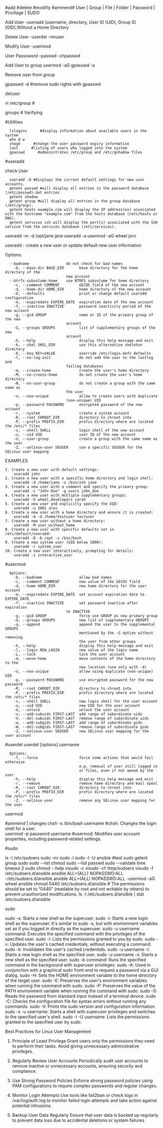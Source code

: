 #add #delete #modifiy #ammend#
User | Group | File | Folder | Password | Privillage | SUDO

Add User
-useradd (username, directory, User ID (UID), Group ID (GID),Without a Home Directory

Delete User
-userdel
-rmuser

Modify User
-usermod

User Passsword
-passwd
-chpasswd

Add User to group
usermod -aG <groupname> <username>
gpasswd -a <username> <groupname> 

Remove user from group

gpasswd -d <username> <groupname> #remove sudo rights with gpasswd

deluser <username> <groupname>

vi /etc/group      #

groups <username>      # Verifying 

#Utilities

      lslogins      #display information about available users in the system
      who @ w
      chage      #change the user password expiry information
      last      #listing of users who logged into the system
      gpasswd      #administrates /etc/group and /etc/gshadow files

#useradd
      
check User

      useradd -D #Displays the current default settings for new user accounts.
      getent passwd #will display all entries in the password database (/etc/passwd).Get entries
      getent shadow
      getent group #will display all entries in the group database (/etc/group).
      getent hosts example.com will display the IP address(es) associated with the hostname "example.com" from the hosts database (/etc/hosts or DNS).
      getent services ssh will display the port(s) associated with the SSH service from the services database (/etc/services).

useradd -m -d /opt/jane jane
useradd -a
usermod -aG wheel jorn

useradd - create a new user or update default new user information

Options:

      --badname                 do not check for bad names
        -b, --base-dir BASE_DIR       base directory for the home directory of the
                                new account
      --btrfs-subvolume-home    use BTRFS subvolume for home directory
        -c, --comment COMMENT         GECOS field of the new account
        -d, --home-dir HOME_DIR       home directory of the new account
        -D, --defaults                print or change default useradd configuration
        -e, --expiredate EXPIRE_DATE  expiration date of the new account
        -f, --inactive INACTIVE       password inactivity period of the new account
        -g, --gid GROUP               name or ID of the primary group of the new
                                account
        -G, --groups GROUPS           list of supplementary groups of the new
                                account
        -h, --help                    display this help message and exit
        -k, --skel SKEL_DIR           use this alternative skeleton directory
        -K, --key KEY=VALUE           override /etc/login.defs defaults
        -l, --no-log-init             do not add the user to the lastlog and
                                faillog databases
        -m, --create-home             create the user's home directory
        -M, --no-create-home          do not create the user's home directory
        -N, --no-user-group           do not create a group with the same name as
                                the user
        -o, --non-unique              allow to create users with duplicate
                                (non-unique) UID
        -p, --password PASSWORD       encrypted password of the new account
        -r, --system                  create a system account
        -R, --root CHROOT_DIR         directory to chroot into
        -P, --prefix PREFIX_DIR       prefix directory where are located the /etc/* files
        -s, --shell SHELL             login shell of the new account
        -u, --uid UID                 user ID of the new account
        -U, --user-group              create a group with the same name as the user
        -Z, --selinux-user SEUSER     use a specific SEUSER for the SELinux user mapping


EXAMPLES
   
    1. Create a new user with default settings:
        useradd john
    2. Create a new user with a specific home directory and login shell:
        useradd -d /home/jane -s /bin/zsh jane
    3. Create a new user with a comment and specify the primary group:
        useradd -c "John Doe" -g users john_doe
    4. Create a new user with multiple supplementary groups:
        useradd -G wheel,developers sarah
    5. Create a new user and explicitly specify the UID:
        useradd -u 1001 alex
    6. Create a new user with a home directory and ensure it is created:
        useradd -m -d /home/testuser testuser
    7. Create a new user without a home directory:
        useradd -M user_without_home
    8. Create a new user with specific defaults set in /etc/default/useradd:
        useradd -D -b /opt -s /bin/bash
    9. Create a new system user (UID below 1000):
        useradd -r system_user
    10. Create a new user interactively, prompting for details:
        useradd -i interactive_user

#usermod

      Options:
        -b, --badname                 allow bad names
        -c, --comment COMMENT         new value of the GECOS field
        -d, --home HOME_DIR           new home directory for the user account
        -e, --expiredate EXPIRE_DATE  set account expiration date to EXPIRE_DATE
        -f, --inactive INACTIVE       set password inactive after expiration
                                to INACTIVE
        -g, --gid GROUP               force use GROUP as new primary group
        -G, --groups GROUPS           new list of supplementary GROUPS
        -a, --append                  append the user to the supplemental GROUPS
                                      mentioned by the -G option without removing
                                      the user from other groups
        -h, --help                    display this help message and exit
        -l, --login NEW_LOGIN         new value of the login name
        -L, --lock                    lock the user account
        -m, --move-home               move contents of the home directory to the
                                      new location (use only with -d)
        -o, --non-unique              allow using duplicate (non-unique) UID
        -p, --password PASSWORD       use encrypted password for the new password
        -R, --root CHROOT_DIR         directory to chroot into
        -P, --prefix PREFIX_DIR       prefix directory where are located the /etc/* files
        -s, --shell SHELL             new login shell for the user account
        -u, --uid UID                 new UID for the user account
        -U, --unlock                  unlock the user account
        -v, --add-subuids FIRST-LAST  add range of subordinate uids
        -V, --del-subuids FIRST-LAST  remove range of subordinate uids
        -w, --add-subgids FIRST-LAST  add range of subordinate gids
        -W, --del-subgids FIRST-LAST  remove range of subordinate gids
        -Z, --selinux-user SEUSER     new SELinux user mapping for the user account

#userdel
userdel [options] username
     
      Options:
        -f, --force                   force some actions that would fail otherwise
                                      e.g. removal of user still logged in
                                      or files, even if not owned by the user
        -h, --help                    display this help message and exit
        -r, --remove                  remove home directory and mail spool
        -R, --root CHROOT_DIR         directory to chroot into
        -P, --prefix PREFIX_DIR       prefix directory where are located the /etc/* files
        -Z, --selinux-user            remove any SELinux user mapping for the user



usermod

#ammend | changes
chsh -s /bin/bash username    #chsh: Changes the login shell for a user.    
usermod -p password username    #usermod: Modifies user account properties, including password-related settings.



#sudo

ls -l /etc/sudoers
sudo -nv
sudo -l
sudo -l -U ansible    #test sudo
getent group sudo
sudo --list chmod
sudo --list passwd
sudo --validate
time timeout 2 sudo chmod --help
visudo -c
visudo -cf /tmp/sudoers
visudo -f /etc/sudoers.d/ansible
    ansible ALL=(ALL) NOPASSWD:ALL
-/etc/sudoers.d/ansible
    ansible ALL=(ALL) NOPASSWD:ALL
-usermod -aG wheel ansible
chmod 0440 /etc/sudoers.d/ansible    # The permissions should be set to “0440” (readable by root and not writable by others) to prevent unauthorized modifications.
ls -l /etc/sudoers.d/ansible    | stat /etc/sudoers.d/ansible 


sudo

sudo -s: Starts a new shell as the superuser.
sudo -i: Starts a new login shell as the superuser. It's similar to sudo -s, but with environment variables set as if you logged in directly as the superuser.
sudo -u username command: Executes the specified command with the privileges of the specified user.
sudo -l: Lists the permissions granted to you by sudo.
sudo -v: Updates the user's cached credentials, without executing a command.
sudo -k: Invalidates the user's cached credentials.
sudo -u username -i: Starts a new login shell as the specified user.
sudo -u username -s: Starts a new shell as the specified user.
sudo -b command: Runs the specified command in the background with superuser privileges.
sudo -A: Used in conjunction with a graphical sudo front-end to request a password via a GUI dialog.
sudo -H: Sets the HOME environment variable to the home directory of the target user.
sudo -E: Preserves the user's environment variables when running the command with sudo.
sudo -P: Preserves the value of the PATH environment variable when running the command with sudo.
sudo -S: Reads the password from standard input instead of a terminal device.
sudo -C: Checks the configuration file for syntax errors without running any commands.
sudo -V: Prints the sudo version and configuration information.
sudo -s -u username: Starts a shell with superuser privileges and switches to the specified user's shell.
sudo -l -U username: Lists the permissions granted to the specified user by sudo.

Best Practices for Linux User Management
1. Principle of Least Privilege
Grant users only the permissions they need to perform their tasks. Avoid giving unnecessary administrative privileges.

2. Regularly Review User Accounts
Periodically audit user accounts to remove inactive or unnecessary accounts, ensuring security and compliance.

3. Use Strong Password Policies
Enforce strong password policies using PAM configurations to require complex passwords and regular changes.

4. Monitor Login Attempts
Use tools like fail2ban or check logs in /var/log/auth.log to monitor failed login attempts and take action against potential intrusions.

5. Backup User Data Regularly
Ensure that user data is backed up regularly to prevent data loss due to accidental deletions or system failures.
